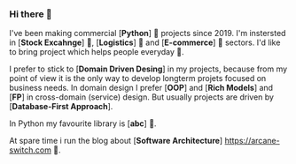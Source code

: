 ### Hi there 👋

I've been making commercial [**Python**] 🐍 projects since 2019.
I'm instersted in [**Stock Excahnge**] 💸,  [**Logistics**] 🚛 and [**E-commerce**] 🛒 sectors.
I'd like to bring project which helps people everyday 🚀.

I prefer to stick to [**Domain Driven Desing**] in my projects, because from my point of view it is the only way to develop longterm projets focused on business needs.
In domain design I prefer [**OOP**] and [**Rich Models**] and [**FP**] in cross-domain (service) design.
But usually projects are driven by [**Database-First Approach**].

In Python my favourite library is [**abc**] 🥇.

At spare time i run the blog about [**Software Architecture**] <https://arcane-switch.com> 📖.

<!--
**Aaliyah097/Aaliyah097** is a ✨ _special_ ✨ repository because its `README.md` (this file) appears on your GitHub profile.

Here are some ideas to get you started:

- 🔭 I’m currently working on ...
- 🌱 I’m currently learning ...
- 👯 I’m looking to collaborate on ...
- 🤔 I’m looking for help with ...
- 💬 Ask me about ...
- 📫 How to reach me: ...
- 😄 Pronouns: ...
- ⚡ Fun fact: ...
-->
